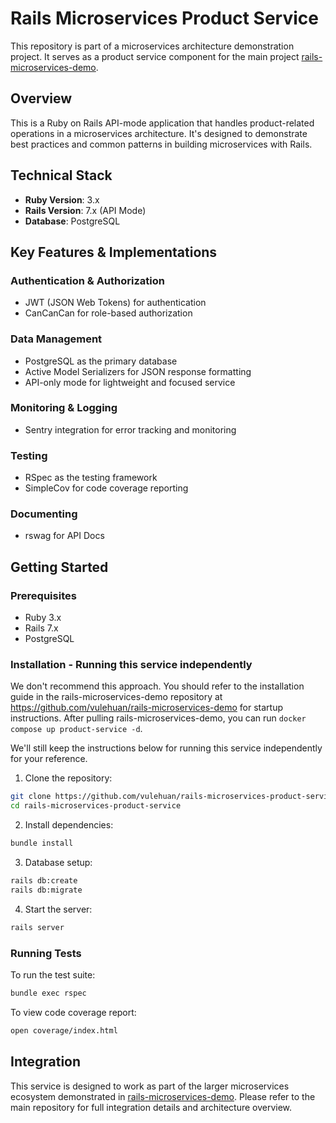 # Rails Microservices Product Service

This repository is part of a microservices architecture demonstration project. It serves as a product service component for the main project [rails-microservices-demo](https://github.com/vulehuan/rails-microservices-demo).

## Overview

This is a Ruby on Rails API-mode application that handles product-related operations in a microservices architecture. It's designed to demonstrate best practices and common patterns in building microservices with Rails.

## Technical Stack

- **Ruby Version**: 3.x
- **Rails Version**: 7.x (API Mode)
- **Database**: PostgreSQL

## Key Features & Implementations

### Authentication & Authorization
- JWT (JSON Web Tokens) for authentication
- CanCanCan for role-based authorization

### Data Management
- PostgreSQL as the primary database
- Active Model Serializers for JSON response formatting
- API-only mode for lightweight and focused service

### Monitoring & Logging
- Sentry integration for error tracking and monitoring

### Testing
- RSpec as the testing framework
- SimpleCov for code coverage reporting

### Documenting
- rswag for API Docs

## Getting Started

### Prerequisites
- Ruby 3.x
- Rails 7.x
- PostgreSQL

### Installation - Running this service independently

We don't recommend this approach. You should refer to the installation guide in the rails-microservices-demo repository at https://github.com/vulehuan/rails-microservices-demo for startup instructions. After pulling rails-microservices-demo, you can run `docker compose up product-service -d`.

We'll still keep the instructions below for running this service independently for your reference.

1. Clone the repository:
```bash
git clone https://github.com/vulehuan/rails-microservices-product-service.git
cd rails-microservices-product-service
```

2. Install dependencies:
```bash
bundle install
```

3. Database setup:
```bash
rails db:create
rails db:migrate
```

4. Start the server:
```bash
rails server
```

### Running Tests

To run the test suite:
```bash
bundle exec rspec
```

To view code coverage report:
```bash
open coverage/index.html
```

## Integration

This service is designed to work as part of the larger microservices ecosystem demonstrated in [rails-microservices-demo](https://github.com/vulehuan/rails-microservices-demo). Please refer to the main repository for full integration details and architecture overview.
